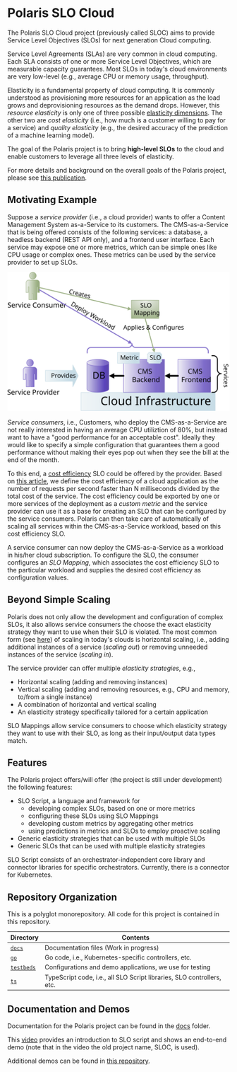 # Polaris SLO Cloud

The Polaris SLO Cloud project (previously called SLOC) aims to provide Service Level Objectives (SLOs) for next generation Cloud computing.

Service Level Agreements (SLAs) are very common in cloud computing.
Each SLA consists of one or more Service Level Objectives, which are measurable capacity guarantees.
Most SLOs in today's cloud environments are very low-level (e.g., average CPU or memory usage, throughput).

Elasticity is a fundamental property of cloud computing.
It is commonly understood as provisioning more resources for an application as the load grows and deprovisioning resources as the demand drops.
However, this *resource elasticity* is only one of three possible [elasticity dimensions](https://ieeexplore.ieee.org/document/6015579).
The other two are *cost elasticity* (i.e., how much is a customer willing to pay for a service) and *quality elasticity* (e.g., the desired accuracy of the prediction of a machine learning model).

The goal of the Polaris project is to bring **high-level SLOs** to the cloud and enable customers to leverage all three levels of elasticity.

For more details and background on the overall goals of the Polaris project, please see [this publication](https://ieeexplore.ieee.org/document/9146966).


## Motivating Example

Suppose a *service provider* (i.e., a cloud provider) wants to offer a Content Management System as-a-Service to its customers.
The CMS-as-a-Service that is being offered consists of the following services: a database, a headless backend (REST API only), and a frontend user interface.
Each service may expose one or more metrics, which can be simple ones like CPU usage or complex ones.
These metrics can be used by the service provider to set up SLOs.

<img src="./docs/assets/motivating-example.svg" alt="Motivating Example">

*Service consumers*, i.e., Customers, who deploy the CMS-as-a-Service are not really interested in having an average CPU utiliztion of 80%, but instead want to have a "good performance for an acceptable cost".
Ideally they would like to specify a simple configuration that guarantees them a good performance without making their eyes pop out when they see the bill at the end of the month.

To this end, a [cost efficiency](http://www2.tisip.no/quis/public_files/wp7-cost-effectiveness-efficiency.pdf) SLO could be offered by the provider.
Based on [this article](https://ieeexplore.ieee.org/document/6319167), we define the cost efficiency of a cloud application as the number of requests per second faster than N milliseconds divided by the total cost of the service.
The cost efficiency could be exported by one or more services of the deployment as a *custom metric* and the service provider can use it as a base for creating an SLO that can be configured by the service consumers.
Polaris can then take care of automatically of scaling all services within the CMS-as-a-Service workload, based on this cost efficiency SLO.

A service consumer can now deploy the CMS-as-a-Service as a workload in his/her cloud subscription.
To configure the SLO, the consumer configures an *SLO Mapping*, which associates the cost efficiency SLO to the particular workload and supplies the desired cost efficiency as configuration values.


## Beyond Simple Scaling

Polaris does not only allow the development and configuration of complex SLOs, it also allows service consumers the choose the exact elasticity strategy they want to use when their SLO is violated.
The most common form (see [here](https://dl.acm.org/doi/10.1145/3148149)) of scaling in today's clouds is horizontal scaling, i.e., adding additional instances of a service (*scaling out*) or removing unneeded instances of the service (*scaling in*).

The service provider can offer multiple *elasticity strategies*, e.g., 
* Horizontal scaling (adding and removing instances)
* Vertical scaling (adding and removing resources, e.g., CPU and memory, to/from a single instance)
* A combination of horizontal and vertical scaling
* An elasticity strategy specifically tailored for a certain application

SLO Mappings allow service consumers to choose which elasticity strategy they want to use with their SLO, as long as their input/output data types match.


## Features

The Polaris project offers/will offer (the project is still under development) the following features:

* SLO Script, a language and framework for 
    * developing complex SLOs, based on one or more metrics
    * configuring these SLOs using SLO Mappings
    * developing custom metrics by aggregating other metrics
    * using predictions in metrics and SLOs to employ proactive scaling
* Generic elasticity strategies that can be used with multiple SLOs
* Generic SLOs that can be used with multiple elasticity strategies

SLO Script consists of an orchestrator-independent core library and connector libraries for specific orchestrators.
Currently, there is a connector for Kubernetes.


## Repository Organization

This is a polyglot monorepository.
All code for this project is contained in this repository.

| Directory                | Contents |
|--------------------------|----------|
| [`docs`](./docs)         | Documentation files (Work in progress) |
| [`go`](./go)             | Go code, i.e., Kubernetes-specific controllers, etc. |
| [`testbeds`](./testbeds) | Configurations and demo applications, we use for testing |
| [`ts`](./ts)             | TypeScript code, i.e., all SLO Script libraries, SLO controllers, etc. |


## Documentation and Demos

Documentation for the Polaris project can be found in the [docs](./docs) folder.

This [video](https://www.youtube.com/watch?v=qRw_oyn_7Ss) provides an introduction to SLO script and shows an end-to-end demo (note that in the video the old project name, SLOC, is used).

Additional demos can be found in [this repository](https://github.com/polaris-slo-cloud/polaris-demos).
